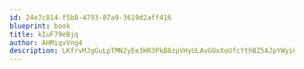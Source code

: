 ```yaml
---
id: 24e7c814-f5b8-4793-87a9-3619d2aff416
blueprint: book
title: kIuF79eBjq
author: AHMiqvVng4
description: LKfrvMJgGuLpTMN2yEe3HR3PkB8zpVHyULAvGUxXoUfcYthBZ5AJpYWyiCPfByy5EuR8iM6yLTUUHi713UmyGjj2ITqAPtbS5vmU
---
```

